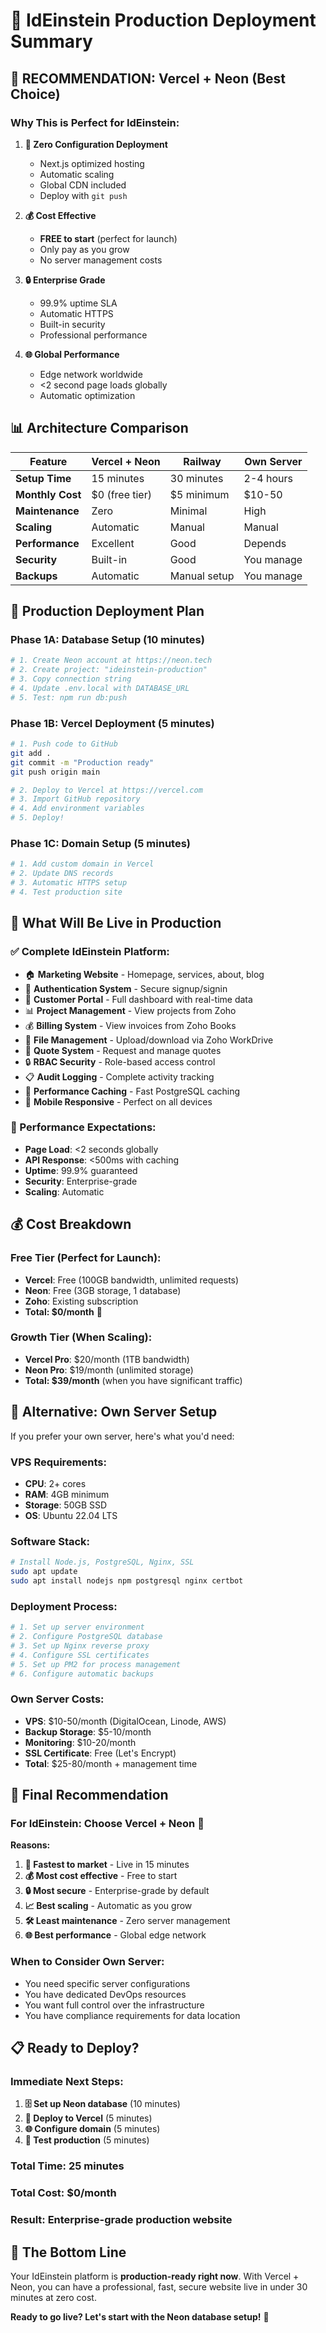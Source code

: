 # 🚀 IdEinstein Production Deployment Summary

## 🎯 **RECOMMENDATION: Vercel + Neon (Best Choice)**

### **Why This is Perfect for IdEinstein:**

1. **🚀 Zero Configuration Deployment**
   - Next.js optimized hosting
   - Automatic scaling
   - Global CDN included
   - Deploy with `git push`

2. **💰 Cost Effective**
   - **FREE to start** (perfect for launch)
   - Only pay as you grow
   - No server management costs

3. **🔒 Enterprise Grade**
   - 99.9% uptime SLA
   - Automatic HTTPS
   - Built-in security
   - Professional performance

4. **🌐 Global Performance**
   - Edge network worldwide
   - <2 second page loads globally
   - Automatic optimization

## 📊 **Architecture Comparison**

| Feature | Vercel + Neon | Railway | Own Server |
|---------|---------------|---------|------------|
| **Setup Time** | 15 minutes | 30 minutes | 2-4 hours |
| **Monthly Cost** | $0 (free tier) | $5 minimum | $10-50 |
| **Maintenance** | Zero | Minimal | High |
| **Scaling** | Automatic | Manual | Manual |
| **Performance** | Excellent | Good | Depends |
| **Security** | Built-in | Good | You manage |
| **Backups** | Automatic | Manual setup | You manage |

## 🎯 **Production Deployment Plan**

### **Phase 1A: Database Setup (10 minutes)**
```bash
# 1. Create Neon account at https://neon.tech
# 2. Create project: "ideinstein-production"  
# 3. Copy connection string
# 4. Update .env.local with DATABASE_URL
# 5. Test: npm run db:push
```

### **Phase 1B: Vercel Deployment (5 minutes)**
```bash
# 1. Push code to GitHub
git add .
git commit -m "Production ready"
git push origin main

# 2. Deploy to Vercel at https://vercel.com
# 3. Import GitHub repository
# 4. Add environment variables
# 5. Deploy!
```

### **Phase 1C: Domain Setup (5 minutes)**
```bash
# 1. Add custom domain in Vercel
# 2. Update DNS records
# 3. Automatic HTTPS setup
# 4. Test production site
```

## 🎯 **What Will Be Live in Production**

### **✅ Complete IdEinstein Platform:**
- 🏠 **Marketing Website** - Homepage, services, about, blog
- 🔐 **Authentication System** - Secure signup/signin
- 🏢 **Customer Portal** - Full dashboard with real-time data
- 📊 **Project Management** - View projects from Zoho
- 💰 **Billing System** - View invoices from Zoho Books
- 📁 **File Management** - Upload/download via Zoho WorkDrive
- 📝 **Quote System** - Request and manage quotes
- 🔒 **RBAC Security** - Role-based access control
- 📋 **Audit Logging** - Complete activity tracking
- 🚀 **Performance Caching** - Fast PostgreSQL caching
- 📱 **Mobile Responsive** - Perfect on all devices

### **🚀 Performance Expectations:**
- **Page Load**: <2 seconds globally
- **API Response**: <500ms with caching
- **Uptime**: 99.9% guaranteed
- **Security**: Enterprise-grade
- **Scaling**: Automatic

## 💰 **Cost Breakdown**

### **Free Tier (Perfect for Launch):**
- **Vercel**: Free (100GB bandwidth, unlimited requests)
- **Neon**: Free (3GB storage, 1 database)
- **Zoho**: Existing subscription
- **Total: $0/month** 🎉

### **Growth Tier (When Scaling):**
- **Vercel Pro**: $20/month (1TB bandwidth)
- **Neon Pro**: $19/month (unlimited storage)
- **Total: $39/month** (when you have significant traffic)

## 🔧 **Alternative: Own Server Setup**

If you prefer your own server, here's what you'd need:

### **VPS Requirements:**
- **CPU**: 2+ cores
- **RAM**: 4GB minimum
- **Storage**: 50GB SSD
- **OS**: Ubuntu 22.04 LTS

### **Software Stack:**
```bash
# Install Node.js, PostgreSQL, Nginx, SSL
sudo apt update
sudo apt install nodejs npm postgresql nginx certbot
```

### **Deployment Process:**
```bash
# 1. Set up server environment
# 2. Configure PostgreSQL database
# 3. Set up Nginx reverse proxy
# 4. Configure SSL certificates
# 5. Set up PM2 for process management
# 6. Configure automatic backups
```

### **Own Server Costs:**
- **VPS**: $10-50/month (DigitalOcean, Linode, AWS)
- **Backup Storage**: $5-10/month
- **Monitoring**: $10-20/month
- **SSL Certificate**: Free (Let's Encrypt)
- **Total**: $25-80/month + management time

## 🎯 **Final Recommendation**

### **For IdEinstein: Choose Vercel + Neon** 🌟

**Reasons:**
1. **🚀 Fastest to market** - Live in 15 minutes
2. **💰 Most cost effective** - Free to start
3. **🔒 Most secure** - Enterprise-grade by default
4. **📈 Best scaling** - Automatic as you grow
5. **🛠️ Least maintenance** - Zero server management
6. **🌐 Best performance** - Global edge network

### **When to Consider Own Server:**
- You need specific server configurations
- You have dedicated DevOps resources
- You want full control over the infrastructure
- You have compliance requirements for data location

## 📋 **Ready to Deploy?**

### **Immediate Next Steps:**
1. **🗄️ Set up Neon database** (10 minutes)
2. **🚀 Deploy to Vercel** (5 minutes)  
3. **🌐 Configure domain** (5 minutes)
4. **🧪 Test production** (5 minutes)

### **Total Time: 25 minutes**
### **Total Cost: $0/month**
### **Result: Enterprise-grade production website**

## 🎉 **The Bottom Line**

Your IdEinstein platform is **production-ready right now**. With Vercel + Neon, you can have a professional, fast, secure website live in under 30 minutes at zero cost.

**Ready to go live? Let's start with the Neon database setup!** 🚀